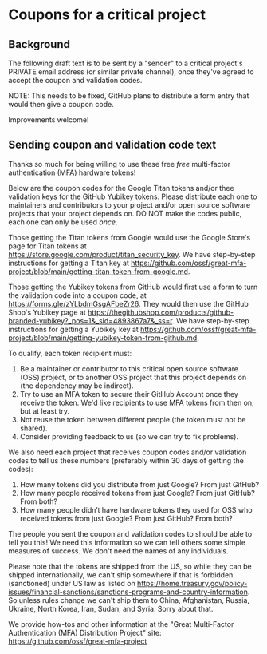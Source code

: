 # Coupons for a critical project

## Background

The following draft text is to be sent by a "sender" to a
critical project's PRIVATE email address (or similar private channel),
once they've agreed to accept the coupon and validation codes.

NOTE: This needs to be fixed, GitHub plans to distribute a form entry
that would then give a coupon code.

Improvements welcome!

## Sending coupon and validation code text

Thanks so much for being willing to use these free
*free* multi-factor authentication (MFA) hardware tokens!

Below are the coupon codes for the Google Titan tokens and/or
thee validation keys for the GitHub Yubikey tokens.
Please distribute each one to maintainers and contributors to your
project and/or open source software projects that your project depends on.
DO NOT make the codes public, each one can only be used *once*.

Those getting the Titan tokens from Google would use the Google Store's page for Titan tokens at <https://store.google.com/product/titan_security_key>.
We have step-by-step instructions for getting a Titan key at <https://github.com/ossf/great-mfa-project/blob/main/getting-titan-token-from-google.md>.

Those getting the Yubikey tokens from GitHub would first use a form to turn the validation code into a coupon code, at https://forms.gle/zYLbdmGsgAFbeZr26. They would then use the GitHub Shop's Yubikey page at <https://thegithubshop.com/products/github-branded-yubikey?_pos=1&_sid=4893867a7&_ss=r>.
We have step-by-step instructions for getting a Yubikey key at <https://github.com/ossf/great-mfa-project/blob/main/getting-yubikey-token-from-github.md>.

To qualify, each token recipient must:

1. Be a maintainer or contributor to this critical open source software (OSS)
   project, or to another OSS project that this project depends on
   (the dependency may be indirect).
2. Try to use an MFA token to secure their GitHub Account once they receive the token.
   We'd like recipients to use MFA tokens from then on, but at least try.
3. Not reuse the token between different people (the token must not be shared).
4. Consider providing feedback to us (so we can try to fix problems).

We also need each project that receives coupon codes and/or validation codes
to tell us these numbers (preferably within 30 days of getting the codes):

1. How many tokens did you distribute from just Google? From just GitHub?
2. How many people received tokens from just Google? From just GitHub? From both?
3. How many people didn’t have hardware tokens they used for OSS who received tokens from just Google? From just GitHub? From both?

The people you sent the coupon and validation codes to
should be able to tell you this!
We need this information so we can tell others some simple measures of success.
We don't need the names of any individuals.

Please note that the tokens are shipped from the US, so while they
can be shipped internationally, we can't ship somewhere if that is
forbidden (sanctioned) under US law as listed on
<https://home.treasury.gov/policy-issues/financial-sanctions/sanctions-programs-and-country-information>.
So unless rules change we can't ship them to China, Afghanistan, Russia,
Ukraine, North Korea, Iran, Sudan, and Syria.  Sorry about that.

We provide how-tos and other information at the
"Great Multi-Factor Authentication (MFA) Distribution Project" site:
<https://github.com/ossf/great-mfa-project>
